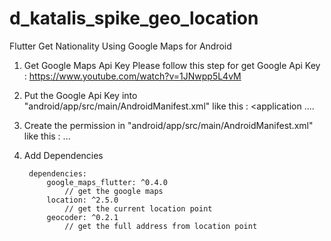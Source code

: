 # d_katalis_spike_geo_location

Flutter Get Nationality Using Google Maps for Android

1. Get Google Maps Api Key
    Please follow this step for get Google Api Key : https://www.youtube.com/watch?v=1JNwpp5L4vM

2. Put the Google Api Key into "android/app/src/main/AndroidManifest.xml" like this :
        <application
            ....
            <meta-data android:name="com.google.android.geo.API_KEY"
            android:value="YOUR_API_KEY"/>
        </application>

3. Create the permission in "android/app/src/main/AndroidManifest.xml" like this :
        <manifest>
            <uses-permission android:name="android.permission.INTERNET"/>
            <uses-permission android:name="android.permission.ACCESS_FINE_LOCATION"/>
            ...
        </manifest>


4. Add Dependencies

        dependencies:
            google_maps_flutter: ^0.4.0 
                // get the google maps
            location: ^2.5.0 
                // get the current location point
            geocoder: ^0.2.1 
                // get the full address from location point
        
       